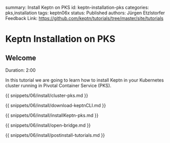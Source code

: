 summary: Install Keptn on PKS
id: keptn-installation-pks
categories: pks,installation
tags: keptn06x
status: Published 
authors: Jürgen Etzlstorfer
Feedback Link: https://github.com/keptn/tutorials/tree/master/site/tutorials


# Keptn Installation on PKS

## Welcome
Duration: 2:00

In this tutorial we are going to learn how to install Keptn in your Kubernetes cluster running in Pivotal Container Service (PKS).

{{ snippets/06/install/cluster-pks.md }}

{{ snippets/06/install/download-keptnCLI.md }}

{{ snippets/06/install/installKeptn-pks.md }}

{{ snippets/06/install/open-bridge.md }}

{{ snippets/06/install/postinstall-tutorials.md }}
